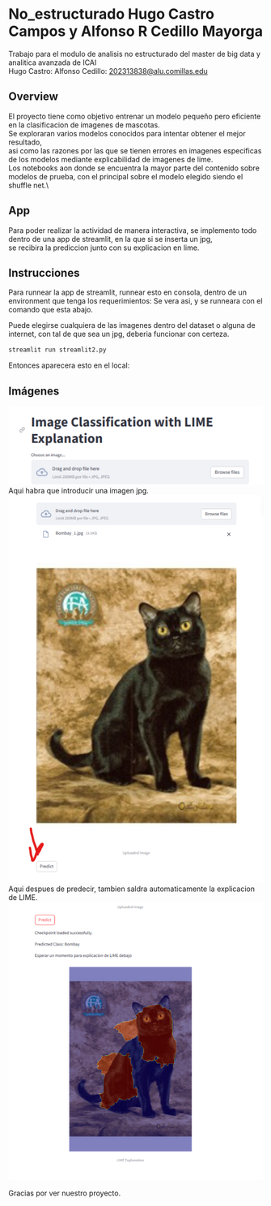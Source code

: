 # No_estructurado Hugo Castro Campos y Alfonso R Cedillo Mayorga
Trabajo para el modulo de analisis no estructurado del master de big data y analitica avanzada de ICAI\
Hugo Castro: 
Alfonso Cedillo: 202313838@alu.comillas.edu
## Overview
El proyecto tiene como objetivo entrenar un modelo pequeño pero eficiente en la clasificacion de imagenes de mascotas.\
Se exploraran varios modelos conocidos para intentar obtener el mejor resultado,\
asi como las razones por las que se tienen errores en imagenes especificas de los modelos mediante explicabilidad de imagenes de lime.\
Los notebooks aon donde se encuentra la mayor parte del contenido sobre modelos de prueba, con el principal sobre el modelo elegido siendo el shuffle net.\

## App
Para poder realizar la actividad de manera interactiva, se implemento todo dentro de una app de streamlit, en la que si se inserta un jpg,\
se recibira la prediccion junto con su explicacion en lime.
## Instrucciones
Para runnear la app de streamlit, runnear esto en consola, dentro de un environment que tenga los requerimientos:
Se vera asi, y se runneara con el comando que esta abajo.

Puede elegirse cualquiera de las imagenes dentro del dataset o alguna de internet, con tal de que sea un jpg, deberia funcionar con certeza.



```bash
streamlit run streamlit2.py
```
Entonces aparecera esto en el local:
## Imágenes
![1era](./imagenes_readme/1era.png)\
Aqui habra que introducir una imagen jpg.
![2nda](./imagenes_readme/2nda.png)\
Aqui despues de predecir, tambien saldra automaticamente la explicacion de LIME.\
![3era](./imagenes_readme/3era.png)




Gracias por ver nuestro proyecto.
